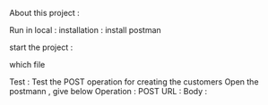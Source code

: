 About this project :



Run in local : 
  installation :
  install postman 

  start the project :
  
  which file 


Test : 
Test the POST operation for creating the customers 
Open the postmann , give below 
  Operation : POST
  URL :
  Body : 
  
